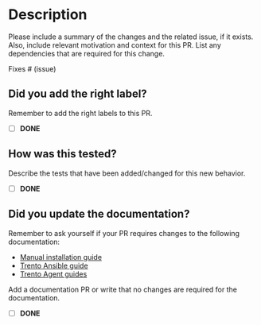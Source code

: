 # Description

Please include a summary of the changes and the related issue, if it exists.
Also, include relevant motivation and context for this PR. List any dependencies that are required for this change.

Fixes # (issue)

## Did you add the right label?

Remember to add the right labels to this PR.

- [ ] **DONE**

## How was this tested?

Describe the tests that have been added/changed for this new behavior.

- [ ] **DONE**

## Did you update the documentation?

Remember to ask yourself if your PR requires changes to the following documentation:

- [Manual installation guide](https://github.com/trento-project/docs/blob/main/guides/manual-installation.md)
- [Trento Ansible guide](https://github.com/trento-project/ansible/blob/main/README.md)
- [Trento Agent guides](https://github.com/trento-project/agent/tree/main/docs)

Add a documentation PR or write that no changes are required for the documentation.

- [ ] **DONE**
